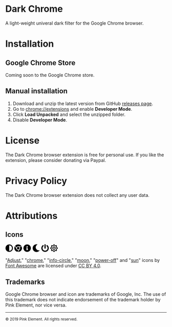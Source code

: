 # Dark Chrome
A light-weight univeral dark filter for the Google Chrome browser.

# Installation
## Google Chrome Store
Coming soon to the Google Chrome store.

## Manual installation
1. Download and unzip the latest version from GitHub [releases page](https://github.com/pinkelement/dark-chrome/releases).
2. Go to [chrome://extensions](chrome://extensions) and enable **Developer Mode**.
3. Click **Load Unpacked** and select the unzipped folder.
4. Disable **Developer Mode**.

# License
The Dark Chrome browser extension is free for personal use. If you like the extension, please consider donating via Paypal.

# Privacy Policy
The Dark Chrome browser extension does not collect any user data.

# Attributions
## Icons
<img src="images/adjust-solid.svg" width="24"> <img src="images/chrome-brands.svg" width="24"> <img src="images/info-circle-solid.svg" width="24"> <img src="images/moon-solid.svg" width="24"> <img src="images/power-off-solid.svg" width="24"> <img src="images/sun-regular.svg" width="24">

"[Adjust](https://fontawesome.com/icons/adjust?style=solid)," "[chrome](https://fontawesome.com/icons/chrome?style=brands)," "[info-circle](https://fontawesome.com/icons/info-circle)," "[moon](https://fontawesome.com/icons/moon?style=solid)," "[power-off](https://fontawesome.com/icons/power-off?style=solid)" and "[sun](https://fontawesome.com/icons/sun?style=regular)" icons by [Font Awesome](https://fontawesome.com) are licensed under [CC BY 4.0](https://creativecommons.org/licenses/by/4.0/).

## Trademarks
Google Chrome browser and icon are trademarks of Google, Inc. The use of this trademark does not indicate endorsement of the trademark holder by Pink Element, nor vice versa.

---
<sup>&copy; 2019 Pink Element. All rights reserved.</sup>
